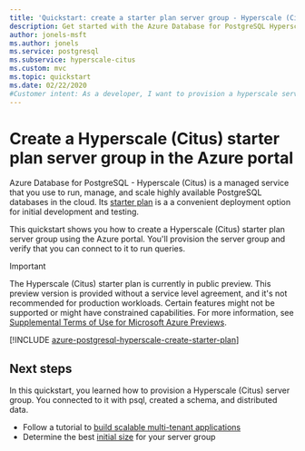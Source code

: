 ```yaml
---
title: 'Quickstart: create a starter plan server group - Hyperscale (Citus) - Azure Database for PostgreSQL'
description: Get started with the Azure Database for PostgreSQL Hyperscale (Citus) starter plan.
author: jonels-msft
ms.author: jonels
ms.service: postgresql
ms.subservice: hyperscale-citus
ms.custom: mvc
ms.topic: quickstart
ms.date: 02/22/2020
#Customer intent: As a developer, I want to provision a hyperscale server group so that I can run queries quickly on large datasets.
---
```


# Create a Hyperscale (Citus) starter plan server group in the Azure portal

Azure Database for PostgreSQL - Hyperscale (Citus) is a managed service that
you use to run, manage, and scale highly available PostgreSQL databases in the
cloud. Its [starter plan](concepts-hyperscale-starter-plan.md) is a a
convenient deployment option for initial development and testing.

This quickstart shows you how to create a Hyperscale (Citus) starter
plan server group using the Azure portal. You'll provision the server group
and verify that you can connect to it to run queries.

> [!IMPORTANT]
> The Hyperscale (Citus) starter plan is currently in public preview.  This
> preview version is provided without a service level agreement, and it's not
> recommended for production workloads. Certain features might not be supported
> or might have constrained capabilities.  For more information, see
> [Supplemental Terms of Use for Microsoft Azure
> Previews](https://azure.microsoft.com/support/legal/preview-supplemental-terms/).

[!INCLUDE [azure-postgresql-hyperscale-create-starter-plan](../../includes/azure-postgresql-hyperscale-create-starter-plan.md)]

## Next steps

In this quickstart, you learned how to provision a Hyperscale (Citus) server group. You connected to it with psql, created a schema, and distributed data.

- Follow a tutorial to [build scalable multi-tenant
  applications](./tutorial-design-database-hyperscale-multi-tenant.md)
- Determine the best [initial
  size](howto-hyperscale-scale-initial.md) for your server group
